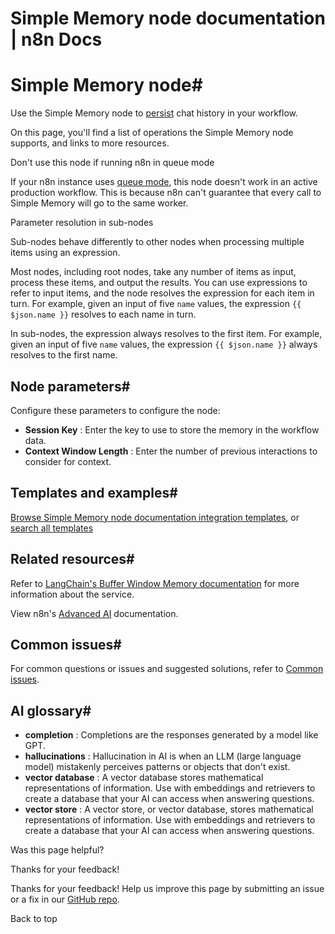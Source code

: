 # Simple Memory node documentation | n8n Docs

[ ](https://github.com/n8n-io/n8n-docs/edit/main/docs/integrations/builtin/cluster-nodes/sub-nodes/n8n-nodes-langchain.memorybufferwindow/index.md "Edit this page")

# Simple Memory node#

Use the Simple Memory node to [persist](../../../../../glossary/#ai-memory) chat history in your workflow.

On this page, you'll find a list of operations the Simple Memory node supports, and links to more resources.

Don't use this node if running n8n in queue mode

If your n8n instance uses [queue mode](../../../../../hosting/scaling/queue-mode/), this node doesn't work in an active production workflow. This is because n8n can't guarantee that every call to Simple Memory will go to the same worker.

Parameter resolution in sub-nodes

Sub-nodes behave differently to other nodes when processing multiple items using an expression.

Most nodes, including root nodes, take any number of items as input, process these items, and output the results. You can use expressions to refer to input items, and the node resolves the expression for each item in turn. For example, given an input of five `name` values, the expression `{{ $json.name }}` resolves to each name in turn.

In sub-nodes, the expression always resolves to the first item. For example, given an input of five `name` values, the expression `{{ $json.name }}` always resolves to the first name.

## Node parameters#

Configure these parameters to configure the node:

  * **Session Key** : Enter the key to use to store the memory in the workflow data.
  * **Context Window Length** : Enter the number of previous interactions to consider for context.

## Templates and examples#

[Browse Simple Memory node documentation integration templates](https://n8n.io/integrations/window-buffer-memory/), or [search all templates](https://n8n.io/workflows/)

## Related resources#

Refer to [LangChain's Buffer Window Memory documentation](https://v03.api.js.langchain.com/classes/langchain.memory.BufferWindowMemory.html) for more information about the service.

View n8n's [Advanced AI](../../../../../advanced-ai/) documentation.

## Common issues#

For common questions or issues and suggested solutions, refer to [Common issues](common-issues/).

## AI glossary#

  * **completion** : Completions are the responses generated by a model like GPT.
  * **hallucinations** : Hallucination in AI is when an LLM (large language model) mistakenly perceives patterns or objects that don't exist.
  * **vector database** : A vector database stores mathematical representations of information. Use with embeddings and retrievers to create a database that your AI can access when answering questions.
  * **vector store** : A vector store, or vector database, stores mathematical representations of information. Use with embeddings and retrievers to create a database that your AI can access when answering questions.

Was this page helpful? 

Thanks for your feedback! 

Thanks for your feedback! Help us improve this page by submitting an issue or a fix in our [GitHub repo](https://github.com/n8n-io/n8n-docs). 

Back to top